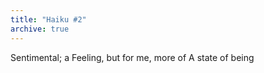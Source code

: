 ```yaml
---
title: "Haiku #2"
archive: true    
---
```

Sentimental; a 
Feeling, but for me, more of
A state of being